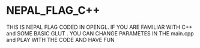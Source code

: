 # NEPAL_FLAG_C++

THIS IS NEPAL FLAG CODED IN OPENGL.
IF YOU ARE FAMILIAR WITH C++ and SOME BASIC GLUT . YOU CAN CHANGE PARAMETES IN THE main.cpp and PLAY WITH THE CODE AND HAVE FUN
